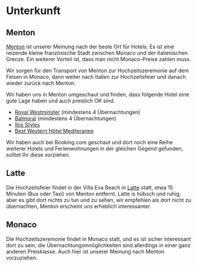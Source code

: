 # Unterkunft

## Menton

[Menton](/de/menton) ist unserer Meinung nach der beste Ort für Hotels. Es ist eine reizende kleine französische Stadt zwischen Monaco und der italienischen Grenze. Ein weiterer Vorteil ist, dass man nicht Monaco-Preise zahlen muss.

Wir sorgen für den Transport von Menton zur Hochzeitszeremonie auf dem Felsen in Monaco, dann weiter nach Italien zur Hochzeitsfeier und danach wieder zurück nach Menton.

Wir haben uns in Menton umgeschaut und finden, dass folgende Hotel eine gute Lage haben und auch preislich OK sind.

- [Royal Westminster](https://www.hotel-royal-westminster.com/en/) (mindestens 4 Übernachtungen)
- [Balmoral](https://www.hotel-le-balmoral.fr/en/) (mindestens 4 Übernachtungen)
- [Ibis Styles](https://all.accor.com/hotel/7009/index.en.shtml)
- [Best Western Hôtel Mediteranee](https://www.hotel-med-menton.com/en/)

Wir haben auch bei Booking.com geschaut und dort noch eine Reihe weiterer Hotels und Ferienwohnungen in der gleichen Gegend gefunden, solltet Ihr diese vorziehen.

## Latte

Die Hochzeitsfeier findet in der Villa Eva Beach in [Latte](/de/latte) statt, etwa 15 Minuten (Bus oder Taxi) von Menton entfernt. Latte is hübsch und ruhig, aber es gibt dort nichts zu tun und zu sehen, wir empfehlen als dort nicht zu übernachten, Menton erscheint uns erheblich interessanter.

## Monaco

Die Hochzeitszeremonie findet in Monaco statt, und es ist sicher interessant dort zu sein, die Übernachtungsmnöglichkeiten sind allerdings in einer ganz anderen Preisklasse. Auch hier ist unserer Meinung nach Menton vorzuziehen.
